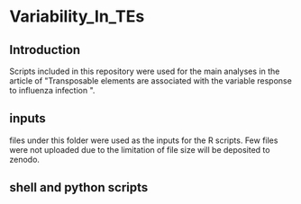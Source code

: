 # Variability_In_TEs

## Introduction
Scripts included in this repository were used for the main analyses in the article of "Transposable elements are associated with the variable response to influenza infection
".

## inputs
files under this folder were used as the inputs for the R scripts. Few files were not uploaded due to the limitation of file size will be deposited to zenodo.

## shell and python scripts
